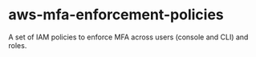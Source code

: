 # aws-mfa-enforcement-policies
A set of IAM policies to enforce MFA across users (console and CLI) and roles.

